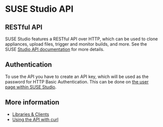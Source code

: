 # SUSE Studio API

## RESTful API

SUSE Studio features a RESTful API over HTTP, which can be used to clone
appliances, upload files, trigger and monitor builds, and more. See the SUSE
[Studio API documentation][studio-api] for more details.

## Authentication

To use the API you have to create an API key, which will be used as the
password for HTTP Basic Authentication. This can be done on [the user page
within SUSE Studio][studio-api-key].

## More information

* [Libraries & Clients](libraries_and_clients.html)
* [Using the API with curl](using_api_with_curl.html)


[studio-api]: v2/index.html
[studio-api-key]: http://susestudio.com/user/account#/api-hooks

